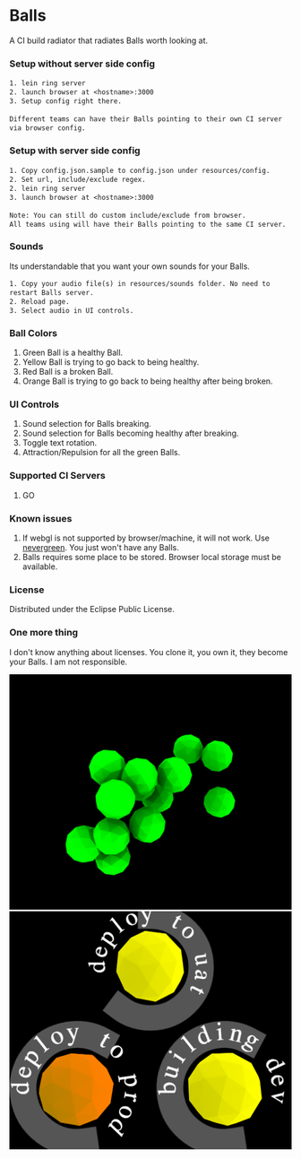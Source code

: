 # Balls

A CI build radiator that radiates Balls worth looking at.

### Setup without server side config

	1. lein ring server
	2. launch browser at <hostname>:3000
	3. Setup config right there.

	Different teams can have their Balls pointing to their own CI server via browser config.

### Setup with server side config

	1. Copy config.json.sample to config.json under resources/config.
	2. Set url, include/exclude regex.
	2. lein ring server
	3. launch browser at <hostname>:3000

	Note: You can still do custom include/exclude from browser.
	All teams using will have their Balls pointing to the same CI server.

### Sounds

Its understandable that you want your own sounds for your Balls.

	1. Copy your audio file(s) in resources/sounds folder. No need to restart Balls server.
	2. Reload page.
	3. Select audio in UI controls.

### Ball Colors

1. Green Ball is a healthy Ball.
2. Yellow Ball is trying to go back to being healthy.
3. Red Ball is a broken Ball.
4. Orange Ball is trying to go back to being healthy after being broken.

### UI Controls

1. Sound selection for Balls breaking.
2. Sound selection for Balls becoming healthy after breaking.
2. Toggle text rotation.
3. Attraction/Repulsion for all the green Balls.

### Supported CI Servers

1. GO

### Known issues

1. If webgl is not supported by browser/machine, it will not work.
   Use [nevergreen](https://github.com/build-canaries/nevergreen).
   You just won't have any Balls.
2. Balls requires some place to be stored. Browser local storage must be available.

### License

Distributed under the Eclipse Public License.

### One more thing

I don't know anything about licenses.
You clone it, you own it, they become your Balls.
I am not responsible.

![Green balls](docs/all-green-balls.png)
![Building balls](docs/balls-building.png)
